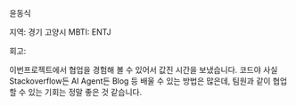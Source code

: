 윤동식

지역: 경기 고양시
MBTI: ENTJ

회고:

이번프로젝트에서 협업을 경험해 볼 수 있어서 값진 시간을 보냈습니다.
코드야 사실 Stackoverflow든 AI Agent든 Blog 등 배울 수 있는 방법은 많은데, 팀원과 같이 협업할 수 있는 기회는 정말 좋은 것 같습니다.
